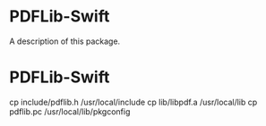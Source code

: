 # PDFLib-Swift

A description of this package.
# PDFLib-Swift


cp include/pdflib.h /usr/local/include
cp lib/libpdf.a /usr/local/lib 
cp pdflib.pc /usr/local/lib/pkgconfig 
